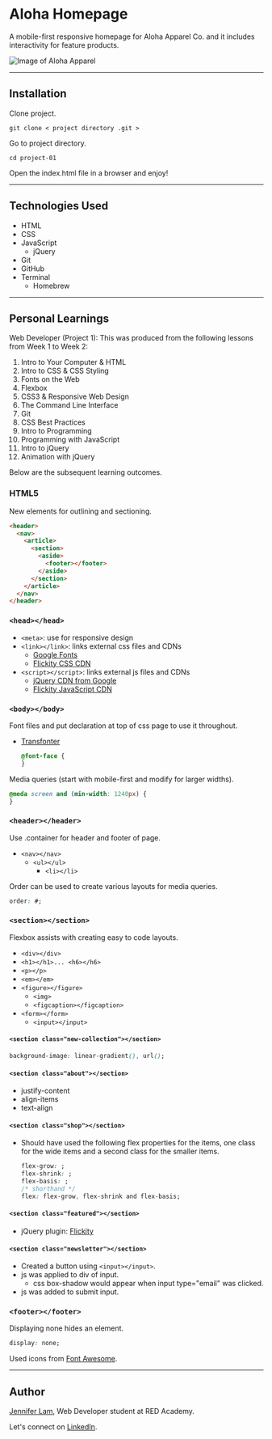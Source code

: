 # Aloha Homepage

A mobile-first responsive homepage for Aloha Apparel Co. and it includes interactivity for feature products.

![Image of Aloha Apparel](https://github.com/nejmal/project-01/blob/master/alohaapparel.png)

---

## Installation

Clone project.

```
git clone < project directory .git >
```

Go to project directory.

```
cd project-01
```

Open the index.html file in a browser and enjoy!

---

## Technologies Used

- HTML
- CSS
- JavaScript
  - jQuery
- Git
- GitHub
- Terminal
  - Homebrew

---

## Personal Learnings

Web Developer (Project 1): This was produced from the following lessons from Week 1 to Week 2:

1. Intro to Your Computer & HTML
2. Intro to CSS & CSS Styling
3. Fonts on the Web
4. Flexbox
5. CSS3 & Responsive Web Design
6. The Command Line Interface
7. Git
8. CSS Best Practices
9. Intro to Programming
10. Programming with JavaScript
11. Intro to jQuery
12. Animation with jQuery

Below are the subsequent learning outcomes.

### HTML5

New elements for outlining and sectioning.

```html
<header>
  <nav>
    <article>
      <section>
        <aside>
          <footer></footer>
        </aside>
      </section>
    </article>
  </nav>
</header>
```

### **`<head></head>`**

- `<meta>`: use for responsive design
- `<link></link>`: links external css files and CDNs
  - [Google Fonts](https://fonts.google.com/)
  - [Flickity CSS CDN](https://flickity.metafizzy.co/#cdn)
- `<script></script>`: links external js files and CDNs
  - [jQuery CDN from Google](https://developers.google.com/speed/libraries/#jquery)
  - [Flickity JavaScript CDN](https://flickity.metafizzy.co/#cdn)

### **`<body></body>`**

Font files and put declaration at top of css page to use it throughout.

- [Transfonter](https://transfonter.org/)
  ```css
  @font-face {
  }
  ```

Media queries (start with mobile-first and modify for larger widths).

```css
@meda screen and (min-width: 1240px) {
}
```

### **`<header></header>`**

Use .container for header and footer of page.

- `<nav></nav>`
  - `<ul></ul>`
    - `<li></li>`

Order can be used to create various layouts for media queries.

```css
order: #;
```

### **`<section></section>`**

Flexbox assists with creating easy to code layouts.

- `<div></div>`
- `<h1></h1>... <h6></h6>`
- `<p></p>`
- `<em></em>`
- `<figure></figure>`
  - `<img>`
  - `<figcaption></figcaption>`
- `<form></form>`
  - `<input></input>`

#### `<section class="new-collection"></section>`

```css
background-image: linear-gradient(), url();
```

#### `<section class="about"></section>`

- justify-content
- align-items
- text-align

#### `<section class="shop"></section>`

- Should have used the following flex properties for the items, one class for the wide items and a second class for the smaller items.
  ```css
  flex-grow: ;
  flex-shrink: ;
  flex-basis: ;
  /* shorthand */
  flex: flex-grow, flex-shrink and flex-basis;
  ```

#### `<section class="featured"></section>`

- jQuery plugin: [Flickity](https://flickity.metafizzy.co/)

#### `<section class="newsletter"></section>`

- Created a button using `<input></input>`.
- js was applied to div of input.
  - css box-shadow would appear when input type="email" was clicked.
- js was added to submit input.

### **`<footer></footer>`**

Displaying none hides an element.

```css
display: none;
```

Used icons from [Font Awesome](https://fontawesome.com/icons?d=gallery&m=free).

---

## Author

[Jennifer Lam](https://github.com/nejmal), Web Developer student at RED Academy.

Let's connect on [LinkedIn](https://www.linkedin.com/in/jenniferlam-/).
